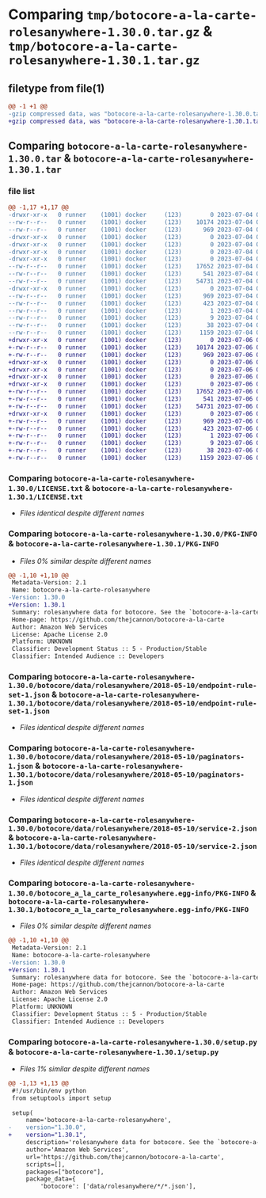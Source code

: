 # Comparing `tmp/botocore-a-la-carte-rolesanywhere-1.30.0.tar.gz` & `tmp/botocore-a-la-carte-rolesanywhere-1.30.1.tar.gz`

## filetype from file(1)

```diff
@@ -1 +1 @@
-gzip compressed data, was "botocore-a-la-carte-rolesanywhere-1.30.0.tar", last modified: Tue Jul  4 01:44:58 2023, max compression
+gzip compressed data, was "botocore-a-la-carte-rolesanywhere-1.30.1.tar", last modified: Thu Jul  6 01:45:26 2023, max compression
```

## Comparing `botocore-a-la-carte-rolesanywhere-1.30.0.tar` & `botocore-a-la-carte-rolesanywhere-1.30.1.tar`

### file list

```diff
@@ -1,17 +1,17 @@
-drwxr-xr-x   0 runner    (1001) docker     (123)        0 2023-07-04 01:44:58.730816 botocore-a-la-carte-rolesanywhere-1.30.0/
--rw-r--r--   0 runner    (1001) docker     (123)    10174 2023-07-04 01:44:58.000000 botocore-a-la-carte-rolesanywhere-1.30.0/LICENSE.txt
--rw-r--r--   0 runner    (1001) docker     (123)      969 2023-07-04 01:44:58.730816 botocore-a-la-carte-rolesanywhere-1.30.0/PKG-INFO
-drwxr-xr-x   0 runner    (1001) docker     (123)        0 2023-07-04 01:44:58.730816 botocore-a-la-carte-rolesanywhere-1.30.0/botocore/
-drwxr-xr-x   0 runner    (1001) docker     (123)        0 2023-07-04 01:44:58.730816 botocore-a-la-carte-rolesanywhere-1.30.0/botocore/data/
-drwxr-xr-x   0 runner    (1001) docker     (123)        0 2023-07-04 01:44:58.730816 botocore-a-la-carte-rolesanywhere-1.30.0/botocore/data/rolesanywhere/
-drwxr-xr-x   0 runner    (1001) docker     (123)        0 2023-07-04 01:44:58.730816 botocore-a-la-carte-rolesanywhere-1.30.0/botocore/data/rolesanywhere/2018-05-10/
--rw-r--r--   0 runner    (1001) docker     (123)    17652 2023-07-04 01:44:02.000000 botocore-a-la-carte-rolesanywhere-1.30.0/botocore/data/rolesanywhere/2018-05-10/endpoint-rule-set-1.json
--rw-r--r--   0 runner    (1001) docker     (123)      541 2023-07-04 01:44:02.000000 botocore-a-la-carte-rolesanywhere-1.30.0/botocore/data/rolesanywhere/2018-05-10/paginators-1.json
--rw-r--r--   0 runner    (1001) docker     (123)    54731 2023-07-04 01:44:02.000000 botocore-a-la-carte-rolesanywhere-1.30.0/botocore/data/rolesanywhere/2018-05-10/service-2.json
-drwxr-xr-x   0 runner    (1001) docker     (123)        0 2023-07-04 01:44:58.730816 botocore-a-la-carte-rolesanywhere-1.30.0/botocore_a_la_carte_rolesanywhere.egg-info/
--rw-r--r--   0 runner    (1001) docker     (123)      969 2023-07-04 01:44:58.000000 botocore-a-la-carte-rolesanywhere-1.30.0/botocore_a_la_carte_rolesanywhere.egg-info/PKG-INFO
--rw-r--r--   0 runner    (1001) docker     (123)      423 2023-07-04 01:44:58.000000 botocore-a-la-carte-rolesanywhere-1.30.0/botocore_a_la_carte_rolesanywhere.egg-info/SOURCES.txt
--rw-r--r--   0 runner    (1001) docker     (123)        1 2023-07-04 01:44:58.000000 botocore-a-la-carte-rolesanywhere-1.30.0/botocore_a_la_carte_rolesanywhere.egg-info/dependency_links.txt
--rw-r--r--   0 runner    (1001) docker     (123)        9 2023-07-04 01:44:58.000000 botocore-a-la-carte-rolesanywhere-1.30.0/botocore_a_la_carte_rolesanywhere.egg-info/top_level.txt
--rw-r--r--   0 runner    (1001) docker     (123)       38 2023-07-04 01:44:58.730816 botocore-a-la-carte-rolesanywhere-1.30.0/setup.cfg
--rw-r--r--   0 runner    (1001) docker     (123)     1159 2023-07-04 01:44:58.000000 botocore-a-la-carte-rolesanywhere-1.30.0/setup.py
+drwxr-xr-x   0 runner    (1001) docker     (123)        0 2023-07-06 01:45:26.239135 botocore-a-la-carte-rolesanywhere-1.30.1/
+-rw-r--r--   0 runner    (1001) docker     (123)    10174 2023-07-06 01:45:26.000000 botocore-a-la-carte-rolesanywhere-1.30.1/LICENSE.txt
+-rw-r--r--   0 runner    (1001) docker     (123)      969 2023-07-06 01:45:26.239135 botocore-a-la-carte-rolesanywhere-1.30.1/PKG-INFO
+drwxr-xr-x   0 runner    (1001) docker     (123)        0 2023-07-06 01:45:26.235135 botocore-a-la-carte-rolesanywhere-1.30.1/botocore/
+drwxr-xr-x   0 runner    (1001) docker     (123)        0 2023-07-06 01:45:26.235135 botocore-a-la-carte-rolesanywhere-1.30.1/botocore/data/
+drwxr-xr-x   0 runner    (1001) docker     (123)        0 2023-07-06 01:45:26.235135 botocore-a-la-carte-rolesanywhere-1.30.1/botocore/data/rolesanywhere/
+drwxr-xr-x   0 runner    (1001) docker     (123)        0 2023-07-06 01:45:26.235135 botocore-a-la-carte-rolesanywhere-1.30.1/botocore/data/rolesanywhere/2018-05-10/
+-rw-r--r--   0 runner    (1001) docker     (123)    17652 2023-07-06 01:44:40.000000 botocore-a-la-carte-rolesanywhere-1.30.1/botocore/data/rolesanywhere/2018-05-10/endpoint-rule-set-1.json
+-rw-r--r--   0 runner    (1001) docker     (123)      541 2023-07-06 01:44:40.000000 botocore-a-la-carte-rolesanywhere-1.30.1/botocore/data/rolesanywhere/2018-05-10/paginators-1.json
+-rw-r--r--   0 runner    (1001) docker     (123)    54731 2023-07-06 01:44:40.000000 botocore-a-la-carte-rolesanywhere-1.30.1/botocore/data/rolesanywhere/2018-05-10/service-2.json
+drwxr-xr-x   0 runner    (1001) docker     (123)        0 2023-07-06 01:45:26.239135 botocore-a-la-carte-rolesanywhere-1.30.1/botocore_a_la_carte_rolesanywhere.egg-info/
+-rw-r--r--   0 runner    (1001) docker     (123)      969 2023-07-06 01:45:26.000000 botocore-a-la-carte-rolesanywhere-1.30.1/botocore_a_la_carte_rolesanywhere.egg-info/PKG-INFO
+-rw-r--r--   0 runner    (1001) docker     (123)      423 2023-07-06 01:45:26.000000 botocore-a-la-carte-rolesanywhere-1.30.1/botocore_a_la_carte_rolesanywhere.egg-info/SOURCES.txt
+-rw-r--r--   0 runner    (1001) docker     (123)        1 2023-07-06 01:45:26.000000 botocore-a-la-carte-rolesanywhere-1.30.1/botocore_a_la_carte_rolesanywhere.egg-info/dependency_links.txt
+-rw-r--r--   0 runner    (1001) docker     (123)        9 2023-07-06 01:45:26.000000 botocore-a-la-carte-rolesanywhere-1.30.1/botocore_a_la_carte_rolesanywhere.egg-info/top_level.txt
+-rw-r--r--   0 runner    (1001) docker     (123)       38 2023-07-06 01:45:26.239135 botocore-a-la-carte-rolesanywhere-1.30.1/setup.cfg
+-rw-r--r--   0 runner    (1001) docker     (123)     1159 2023-07-06 01:45:26.000000 botocore-a-la-carte-rolesanywhere-1.30.1/setup.py
```

### Comparing `botocore-a-la-carte-rolesanywhere-1.30.0/LICENSE.txt` & `botocore-a-la-carte-rolesanywhere-1.30.1/LICENSE.txt`

 * *Files identical despite different names*

### Comparing `botocore-a-la-carte-rolesanywhere-1.30.0/PKG-INFO` & `botocore-a-la-carte-rolesanywhere-1.30.1/PKG-INFO`

 * *Files 0% similar despite different names*

```diff
@@ -1,10 +1,10 @@
 Metadata-Version: 2.1
 Name: botocore-a-la-carte-rolesanywhere
-Version: 1.30.0
+Version: 1.30.1
 Summary: rolesanywhere data for botocore. See the `botocore-a-la-carte` package for more info.
 Home-page: https://github.com/thejcannon/botocore-a-la-carte
 Author: Amazon Web Services
 License: Apache License 2.0
 Platform: UNKNOWN
 Classifier: Development Status :: 5 - Production/Stable
 Classifier: Intended Audience :: Developers
```

### Comparing `botocore-a-la-carte-rolesanywhere-1.30.0/botocore/data/rolesanywhere/2018-05-10/endpoint-rule-set-1.json` & `botocore-a-la-carte-rolesanywhere-1.30.1/botocore/data/rolesanywhere/2018-05-10/endpoint-rule-set-1.json`

 * *Files identical despite different names*

### Comparing `botocore-a-la-carte-rolesanywhere-1.30.0/botocore/data/rolesanywhere/2018-05-10/paginators-1.json` & `botocore-a-la-carte-rolesanywhere-1.30.1/botocore/data/rolesanywhere/2018-05-10/paginators-1.json`

 * *Files identical despite different names*

### Comparing `botocore-a-la-carte-rolesanywhere-1.30.0/botocore/data/rolesanywhere/2018-05-10/service-2.json` & `botocore-a-la-carte-rolesanywhere-1.30.1/botocore/data/rolesanywhere/2018-05-10/service-2.json`

 * *Files identical despite different names*

### Comparing `botocore-a-la-carte-rolesanywhere-1.30.0/botocore_a_la_carte_rolesanywhere.egg-info/PKG-INFO` & `botocore-a-la-carte-rolesanywhere-1.30.1/botocore_a_la_carte_rolesanywhere.egg-info/PKG-INFO`

 * *Files 0% similar despite different names*

```diff
@@ -1,10 +1,10 @@
 Metadata-Version: 2.1
 Name: botocore-a-la-carte-rolesanywhere
-Version: 1.30.0
+Version: 1.30.1
 Summary: rolesanywhere data for botocore. See the `botocore-a-la-carte` package for more info.
 Home-page: https://github.com/thejcannon/botocore-a-la-carte
 Author: Amazon Web Services
 License: Apache License 2.0
 Platform: UNKNOWN
 Classifier: Development Status :: 5 - Production/Stable
 Classifier: Intended Audience :: Developers
```

### Comparing `botocore-a-la-carte-rolesanywhere-1.30.0/setup.py` & `botocore-a-la-carte-rolesanywhere-1.30.1/setup.py`

 * *Files 1% similar despite different names*

```diff
@@ -1,13 +1,13 @@
 #!/usr/bin/env python
 from setuptools import setup
 
 setup(
     name='botocore-a-la-carte-rolesanywhere',
-    version="1.30.0",
+    version="1.30.1",
     description='rolesanywhere data for botocore. See the `botocore-a-la-carte` package for more info.',
     author='Amazon Web Services',
     url='https://github.com/thejcannon/botocore-a-la-carte',
     scripts=[],
     packages=["botocore"],
     package_data={
         'botocore': ['data/rolesanywhere/*/*.json'],
```

